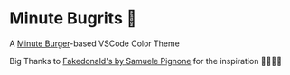# Minute Bugrits 🍔

A [Minute Burger](https://www.minuteburger.com/)-based VSCode Color Theme



Big Thanks to [Fakedonald's by Samuele Pignone](https://marketplace.visualstudio.com/items?itemName=SamuelePignone.fakedonalds) for the inspiration 🎉🎉🙇‍♂️

<!-- ## Working with Markdown

You can author your README using Visual Studio Code. Here are some useful editor keyboard shortcuts:

* Split the editor (`Cmd+\` on macOS or `Ctrl+\` on Windows and Linux).
* Toggle preview (`Shift+Cmd+V` on macOS or `Shift+Ctrl+V` on Windows and Linux).
* Press `Ctrl+Space` (Windows, Linux, macOS) to see a list of Markdown snippets.

## For more information

* [Visual Studio Code's Markdown Support](http://code.visualstudio.com/docs/languages/markdown)
* [Markdown Syntax Reference](https://help.github.com/articles/markdown-basics/) -->


